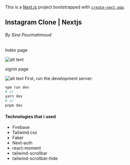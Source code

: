 This is a [Next.js](https://nextjs.org/) project bootstrapped with [`create-next-app`](https://github.com/vercel/next.js/tree/canary/packages/create-next-app).

## Instagram Clone | Nextjs

<h6>By Sina Pourmahmoud</h6>
<p>Index page</p>

![alt text](https://firebasestorage.googleapis.com/v0/b/instagram-clone-next-a5a04.appspot.com/o/main.png?alt=media&token=cecc40f0-5fdb-49bc-ac8b-0a552707f9bb)

<p>signin page</p>

![alt text](https://firebasestorage.googleapis.com/v0/b/instagram-clone-next-a5a04.appspot.com/o/signin.png?alt=media&token=815177fe-c5e1-4415-a0cc-47a5df1bddb5)
First, run the development server:

```bash
npm run dev
# or
yarn dev
# or
pnpm dev
```

<h4>Technologies that i used</h4>
<ul>
<li>Firebase</li>
<li>Tailwind css</li>
<li>Faker</li>
<li>Next-auth</li>
<li>react-moment</li>
<li>tailwind-scrollbar</li>
<li>tailwind-scrollbar-hide</li>

</ul>
